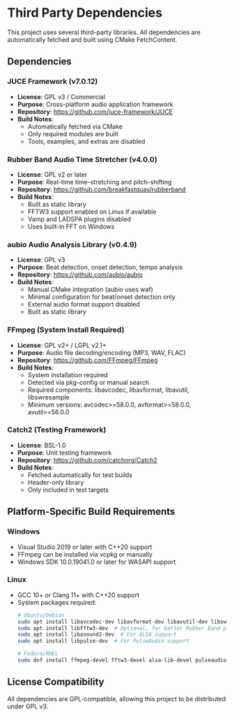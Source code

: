 # Third Party Dependencies

This project uses several third-party libraries. All dependencies are automatically fetched and built using CMake FetchContent.

## Dependencies

### JUCE Framework (v7.0.12)
- **License**: GPL v3 / Commercial
- **Purpose**: Cross-platform audio application framework
- **Repository**: https://github.com/juce-framework/JUCE
- **Build Notes**: 
  - Automatically fetched via CMake
  - Only required modules are built
  - Tools, examples, and extras are disabled

### Rubber Band Audio Time Stretcher (v4.0.0)
- **License**: GPL v2 or later
- **Purpose**: Real-time time-stretching and pitch-shifting
- **Repository**: https://github.com/breakfastquay/rubberband
- **Build Notes**:
  - Built as static library
  - FFTW3 support enabled on Linux if available
  - Vamp and LADSPA plugins disabled
  - Uses built-in FFT on Windows

### aubio Audio Analysis Library (v0.4.9)
- **License**: GPL v3
- **Purpose**: Beat detection, onset detection, tempo analysis
- **Repository**: https://github.com/aubio/aubio
- **Build Notes**:
  - Manual CMake integration (aubio uses waf)
  - Minimal configuration for beat/onset detection only
  - External audio format support disabled
  - Built as static library

### FFmpeg (System Install Required)
- **License**: GPL v2+ / LGPL v2.1+
- **Purpose**: Audio file decoding/encoding (MP3, WAV, FLAC)
- **Repository**: https://github.com/FFmpeg/FFmpeg
- **Build Notes**:
  - System installation required
  - Detected via pkg-config or manual search
  - Required components: libavcodec, libavformat, libavutil, libswresample
  - Minimum versions: avcodec>=58.0.0, avformat>=58.0.0, avutil>=56.0.0

### Catch2 (Testing Framework)
- **License**: BSL-1.0
- **Purpose**: Unit testing framework
- **Repository**: https://github.com/catchorg/Catch2
- **Build Notes**:
  - Fetched automatically for test builds
  - Header-only library
  - Only included in test targets

## Platform-Specific Build Requirements

### Windows
- Visual Studio 2019 or later with C++20 support
- FFmpeg can be installed via vcpkg or manually
- Windows SDK 10.0.19041.0 or later for WASAPI support

### Linux
- GCC 10+ or Clang 11+ with C++20 support
- System packages required:
  ```bash
  # Ubuntu/Debian
  sudo apt install libavcodec-dev libavformat-dev libavutil-dev libswresample-dev
  sudo apt install libfftw3-dev  # Optional, for better Rubber Band performance
  sudo apt install libasound2-dev  # For ALSA support
  sudo apt install libpulse-dev  # For PulseAudio support
  
  # Fedora/RHEL
  sudo dnf install ffmpeg-devel fftw3-devel alsa-lib-devel pulseaudio-libs-devel
  ```

## License Compatibility
All dependencies are GPL-compatible, allowing this project to be distributed under GPL v3.